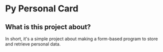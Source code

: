 # Py Personal Card

## What is this project about?

 In short, it's a simple project about making a form-based program to store and retrieve personal data.
